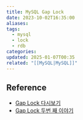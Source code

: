 ```yaml
---
title: MySQL Gap Lock
date: 2023-10-02T16:35:00
aliases: 
tags:
  - mysql
  - lock
  - rdb
categories: 
updated: 2025-01-07T00:35
related: "[[MySQL|MySQL]]"
---
```


## Reference

- [Gap Lock 다시보기](https://medium.com/daangn/mysql-gap-lock-%EB%8B%A4%EC%8B%9C%EB%B3%B4%EA%B8%B0-7f47ea3f68bc)
- [Gap Lock 두번 째 이야기](https://medium.com/daangn/mysql-gap-lock-%EB%91%90%EB%B2%88%EC%A7%B8-%EC%9D%B4%EC%95%BC%EA%B8%B0-49727c005084)
